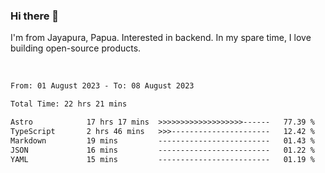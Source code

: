 ### Hi there 👋

I'm from Jayapura, Papua. Interested in backend. In my spare time, I love building open-source products.

<br>

 
 <!--START_SECTION:waka-->

```txt
From: 01 August 2023 - To: 08 August 2023

Total Time: 22 hrs 21 mins

Astro            17 hrs 17 mins  >>>>>>>>>>>>>>>>>>>------   77.39 %
TypeScript       2 hrs 46 mins   >>>----------------------   12.42 %
Markdown         19 mins         -------------------------   01.43 %
JSON             16 mins         -------------------------   01.22 %
YAML             15 mins         -------------------------   01.19 %
```

<!--END_SECTION:waka-->
